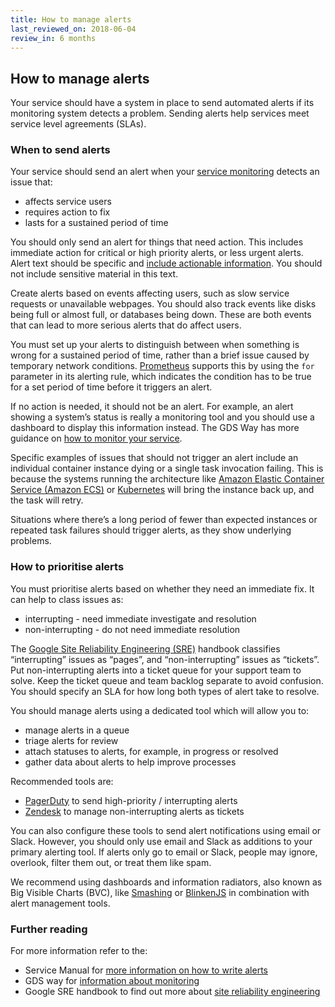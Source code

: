 ```yaml
---
title: How to manage alerts
last_reviewed_on: 2018-06-04
review_in: 6 months
---
```


## How to manage alerts

Your service should have a system in place to send automated alerts if its monitoring system detects a problem. Sending alerts help services meet service level agreements (SLAs).

### When to send alerts

Your service should send an alert when your [service monitoring][] detects an issue that:

* affects service users
* requires action to fix
* lasts for a sustained period of time

You should only send an alert for things that need action. This includes immediate action for critical or high priority alerts, or less urgent alerts. Alert text should be specific and [include actionable information][]. You should not include sensitive material in this text.

Create alerts based on events affecting users, such as slow service requests or unavailable webpages. You should also track events like disks being full or almost full, or databases being down. These are both events that can lead to more serious alerts that do affect users.

You must set up your alerts to distinguish between when something is wrong for a sustained period of time, rather than a brief issue caused by temporary network conditions. [Prometheus][] supports this by using the `for` parameter in its alerting rule, which indicates the condition has to be true for a set period of time before it triggers an alert.

If no action is needed, it should not be an alert. For example, an alert showing a system’s status is really a monitoring tool and you should use a dashboard to display this information instead. The GDS Way has more guidance on [how to monitor your service][].

Specific examples of issues that should not trigger an alert include an individual container instance dying or a single task invocation failing. This is because the systems running the architecture like [Amazon Elastic Container Service (Amazon ECS)][] or [Kubernetes][] will bring the instance back up, and the task will retry.

Situations where there’s a long period of fewer than expected instances or repeated task failures should trigger alerts, as they show underlying problems.

### How to prioritise alerts

You must prioritise alerts based on whether they need an immediate fix. It can help to class issues as:

* interrupting - need immediate investigate and resolution
* non-interrupting - do not need immediate resolution

The [Google Site Reliability Engineering (SRE)][] handbook classifies “interrupting” issues as “pages”, and “non-interrupting” issues as “tickets”. Put non-interrupting alerts into a ticket queue for your support team to solve. Keep the ticket queue and team backlog separate to avoid confusion. You should specify an SLA for how long both types of alert take to resolve.

You should manage alerts using a dedicated tool which will allow you to:

* manage alerts in a queue
* triage alerts for review
* attach statuses to alerts, for example, in progress or resolved
* gather data about alerts to help improve processes

Recommended tools are:

- [PagerDuty][] to send high-priority / interrupting alerts
- [Zendesk][] to manage non-interrupting alerts as tickets

You can also configure these tools to send alert notifications using email or Slack. However, you should only use email and Slack as additions to your primary alerting tool. If alerts only go to email or Slack, people may ignore, overlook, filter them out, or treat them like spam.

We recommend using dashboards and information radiators, also known as Big Visible Charts (BVC), like [Smashing][] or [BlinkenJS][] in combination with alert management tools.

### Further reading

For more information refer to the:

* Service Manual for [more information on how to write alerts][]
* GDS way for [information about monitoring][]
* Google SRE handbook to find out more about [site reliability engineering][]

[service monitoring]: #monitoring
[Google Site Reliability Engineering (SRE)]: https://landing.google.com/sre/book.html
[PagerDuty]: https://www.pagerduty.com
[Zendesk]: https://www.zendesk.com
[Smashing]: https://github.com/Smashing/smashing
[BlinkenJS]: https://github.com/alphagov/blinkenjs
[information about monitoring]: https://gds-way.cloudapps.digital/standards/monitoring.html
[site reliability engineering]: https://landing.google.com/sre/book/index.html
[more information on how to write alerts]: https://www.gov.uk/service-manual/technology/monitoring-the-status-of-your-service
[include actionable information]: https://response.pagerduty.com/oncall/alerting_principles/#alert-content
[Prometheus]: https://prometheus.io/
[how to monitor your service]: https://gds-way.cloudapps.digital/standards/monitoring.html
[Amazon Elastic Container Service (Amazon ECS)]: https://aws.amazon.com/ecs/
[Kubernetes]: https://kubernetes.io/

